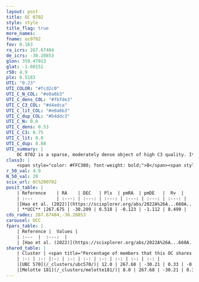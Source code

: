 ```yaml
---
layout: post
title: OC 0702
style: style
title_flag: true
more_names: 
fname: oc0702
fov: 0.163
ra_icrs: 267.67484
de_icrs: -30.20853
glon: 359.47013
glat: -1.60151
r50: 4.9
plx: 0.5183
UTI: "0.23"
UTI_COLOR: "#fcd2c0"
UTI_C_N_COL: "#e0a6b3"
UTI_C_dens_COL: "#fbfde3"
UTI_C_C3_COL: "#d4edca"
UTI_C_lit_COL: "#e0a6b3"
UTI_C_dup_COL: "#b4ddc3"
UTI_C_N: 0.0
UTI_C_dens: 0.53
UTI_C_C3: 0.75
UTI_C_lit: 0.0
UTI_C_dup: 0.88
UTI_summary: |
    OC 0702 is a sparse, moderately dense object of high C3 quality. It was recently reported in the literature.<br><br>This is very likely a unique object, which shares a small percentage of members with at least one previously reported entry.<br><br><span style="color: #99180f; font-weight: bold;">Warning: </span>contains less than 25 stars with <i>P>0.5</i> estimated.
class3: |
    <span style="color: #FFC300; font-weight: bold;">B</span><span style="color: green; font-weight: bold;">A</span>
r_50_val: 4.9
N_50_val: 20
scix_url: OC%200702
posit_table: |
    | Reference    | RA    | DEC   | Plx  | pmRA  | pmDE   |  Rv  |
    | :---         | :---: | :---: | :---: | :---: | :---: | :---: |
    |[Hao et al. (2022)](https://scixplorer.org/abs/2022A%26A...660A...4H) | 267.663 | -30.207 | 0.54 | -0.1 | -1.062 | -- |
    | **UCC** |267.675 | -30.209 | 0.518 | -0.123 | -1.112 | 8.499 | 
cds_radec: 267.67484,-30.20853
carousel: UCC
fpars_table: |
    | Reference |  Values |
    | :---  |  :---:  |
    | [Hao et al. (2022)](https://scixplorer.org/abs/2022A%26A...660A...4H) | `AG=2.96, age=8.8, Z=0.016` |
shared_table: |
    | Cluster | <span title="Percentage of members that this OC shares with the ones listed">%</span>   | RA   | DEC   | Plx   | pmRA  | pmDE  | Rv | UTI |
    | :-: | :-: |:-: | :-: | :-: | :-: | :-: | :-: | :-: |
    |[UBC 570](/_clusters/ubc570/)| 12.0 | 267.68 | -30.21 | 0.33 | -0.11 | -1.35 | -7.85 |0.03 |
    |[Melotte 181](/_clusters/melotte181/)| 8.0 | 267.68 | -30.21 | 0.33 | -0.1 | -1.34 | -7.85 |0.98 |
---
```

